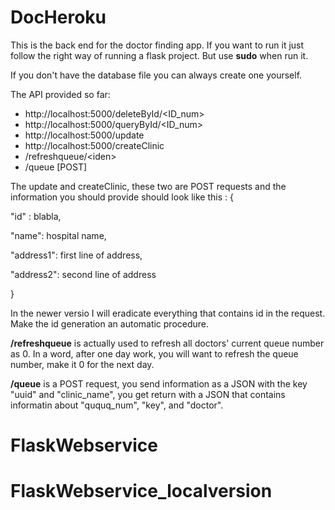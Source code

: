 # DocHeroku

This is the back end for the doctor finding app. If you want to run it just follow the right way of running a flask
project. But use **sudo** when run it. 

If you don't have the database file you can always create one yourself.

The API provided so far:
- http://localhost:5000/deleteById/<ID_num>
- http://localhost:5000/queryById/<ID_num>
- http://localhost:5000/update        
- http://localhost:5000/createClinic
- /refreshqueue/\<iden\>
- /queue   [POST]

The update and createClinic, these two are POST requests and the information you should provide should look like this :
{

  "id" : blabla,
  
  "name": hospital name,
  
  "address1": first line of address,
  
  "address2": second line of address

}

In the newer versio  I will eradicate everything that contains id in the request. Make the id generation an automatic procedure. 

**/refreshqueue** is actually used to refresh all doctors' current queue number as 0. In a word, after one day work, you will want to refresh the queue number, make it 0 for the next day.

**/queue** is a POST request, you send information as a JSON with the key "uuid" and "clinic\_name", you get return with a JSON that contains informatin about "ququq\_num", "key", and "doctor".
# FlaskWebservice
# FlaskWebservice_localversion
